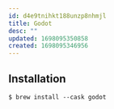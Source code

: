 ```yaml
---
id: d4e9tnihkt188unzp8nhmjl
title: Godot
desc: ""
updated: 1698095350858
created: 1698095346956
---
```


## Installation

```shell
$ brew install --cask godot
```
